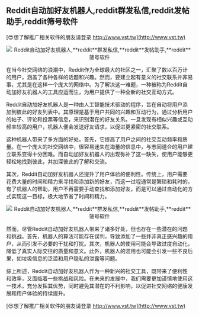 ## **Reddit自动加好友机器人,**reddit**群发私信,**reddit**发帖助手,**reddit**筛号软件**

[😍想了解推广相关软件的朋友请登录 http://www.vst.tw](http://www.vst.tw)

 <center><img src="https://vst.tw/MP4/tuiguang/png/7.png" alt="Reddit自动加好友机器人,**reddit**群发私信,**reddit**发帖助手,**reddit**筛号软件"></center>

在当今社交网络的浪潮中，Reddit作为全球最大的社区之一，汇聚了数以百万计的用户，涵盖了各种各样的话题和兴趣。然而，要建立起有意义的社交联系并非易事，尤其是在这样一个庞大的网络中。为了解决这一难题，一种被称为Reddit自动加好友机器人的工具应运而生，为用户提供了一种全新的社交互动方式。

Reddit自动加好友机器人是一种由人工智能技术驱动的程序，旨在自动将用户添加到彼此的好友列表中。其原理是基于用户共同的兴趣和互动行为，通过分析用户的帖子、评论和投票等信息，来识别潜在的好友关系。一旦发现有相似兴趣或互动频率较高的用户，机器人便会发送好友请求，以促进更紧密的社交联系。

这种机器人带来了多方面的好处。首先，它提高了用户之间的社交互动频率和质量。在一个庞大的社交网络中，很容易迷失在海量的信息中，与志同道合的用户建立联系变得十分困难。而自动加好友机器人的出现弥补了这一缺失，使用户能够更轻松地找到彼此，并加深彼此的了解和交流。

其次，Reddit自动加好友机器人还提升了用户体验的便利性。传统上，用户需要花费大量的时间和精力来寻找和添加新的好友，而这一过程通常是繁琐和耗时的。有了机器人的帮助，用户不再需要手动查找和添加好友，而是可以通过自动化的方式实现这一目标，极大地节省了时间和精力。

 <center><img src="https://vst.tw/MP4/tuiguang/png/5.png" alt="Reddit自动加好友机器人,**reddit**群发私信,**reddit**发帖助手,**reddit**筛号软件"></center>

然而，尽管Reddit自动加好友机器人带来了诸多好处，但也存在一些潜在的问题和挑战。首先，机器人的算法可能存在误判，导致添加了一些并非真正感兴趣的用户，从而引发不必要的干扰和打扰。其次，机器人的使用可能会导致过度自动化，降低了真实人际交往的质量和意义。此外，机器人的滥用也可能会引发一些不良后果，如垃圾信息的泛滥和用户隐私的泄露等问题。

综上所述，Reddit自动加好友机器人作为一种新兴的社交工具，既带来了便利性和效率，又面临着一些挑战和风险。在未来的发展中，我们需要更加谨慎地使用这一技术，充分发挥其优势，同时避免其潜在的不利影响，以促进社交网络的健康发展和用户体验的持续提升。

[😍想了解推广相关软件的朋友请登录 http://www.vst.tw](http://www.vst.tw)



